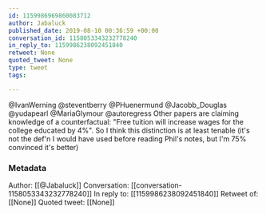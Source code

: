 ```yaml
---
id: 1159986969860083712
author: Jabaluck
published_date: 2019-08-10 00:36:59 +00:00
conversation_id: 1158053343232778240
in_reply_to: 1159986238092451840
retweet: None
quoted_tweet: None
type: tweet
tags:

---
```


@IvanWerning @steventberry @PHuenermund @Jacobb_Douglas @yudapearl @MariaGlymour @autoregress Other papers are claiming knowledge of a counterfactual: "Free tuition will increase wages for the college educated by 4%". So I think this distinction is at least tenable (it's not the def'n I would have used before reading Phil's notes, but I'm 75% convinced it's better)

### Metadata

Author: [[@Jabaluck]]
Conversation: [[conversation-1158053343232778240]]
In reply to: [[1159986238092451840]]
Retweet of: [[None]]
Quoted tweet: [[None]]
